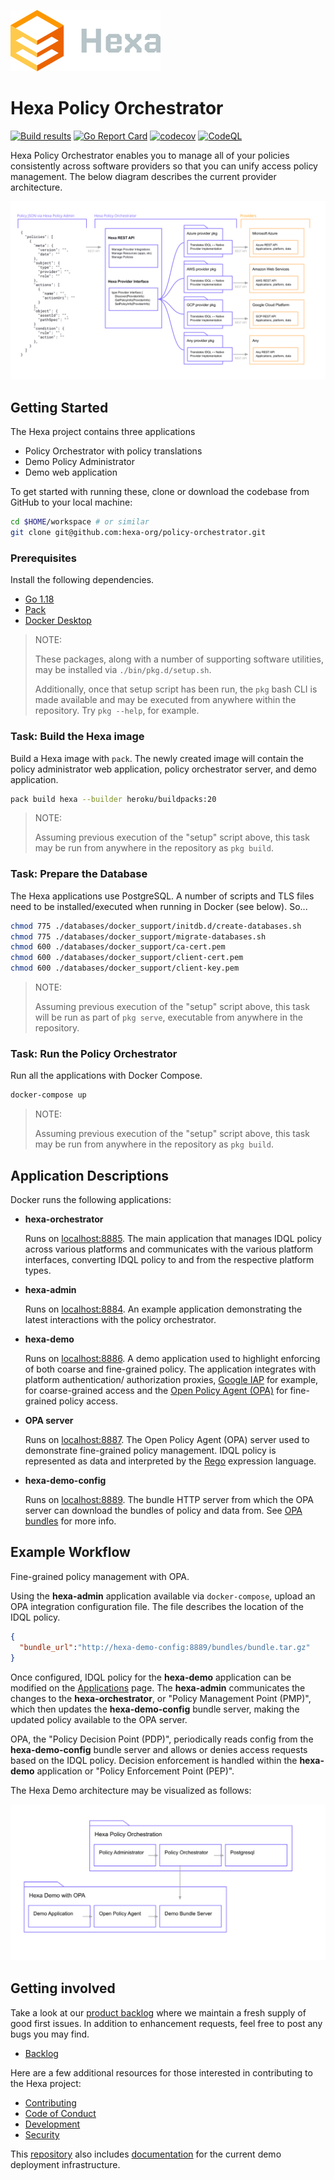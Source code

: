 ![hexa-logo](docs/hexa-logo.svg)

# Hexa Policy Orchestrator

[![Build results](https://github.com/hexa-org/policy-orchestrator/workflows/build/badge.svg)](https://github.com/hexa-org/policy-orchestrator/actions)
[![Go Report Card](https://goreportcard.com/badge/hexa-org/policy-orchestrator)](https://goreportcard.com/report/hexa-org/policy-orchestrator)
[![codecov](https://codecov.io/gh/hexa-org/policy-orchestrator/branch/main/graph/badge.svg)](https://codecov.io/gh/hexa-org/policy-orchestrator)
[![CodeQL](https://github.com/hexa-org/policy-orchestrator/actions/workflows/codeql-analysis.yml/badge.svg)](https://github.com/hexa-org/policy-orchestrator/actions/workflows/codeql-analysis.yml)

Hexa Policy Orchestrator enables you to manage all of your policies consistently across software providers
so that you can unify access policy management. The below diagram describes the current provider architecture.

![Hexa Provider Architecture](docs/hexa-provider-architecture.svg "hexa provider architecture")

## Getting Started

The Hexa project contains three applications

- Policy Orchestrator with policy translations
- Demo Policy Administrator
- Demo web application

To get started with running these, clone or download the codebase from GitHub to your local machine:

```bash
cd $HOME/workspace # or similar
git clone git@github.com:hexa-org/policy-orchestrator.git
```

### Prerequisites

Install the following dependencies.

- [Go 1.18](https://go.dev)
- [Pack](https://buildpacks.io)
- [Docker Desktop](https://www.docker.com/products/docker-desktop)

> NOTE:
>
> These packages, along with a number of supporting software utilities, may be
> installed via `./bin/pkg.d/setup.sh`.
>
> Additionally, once that setup script has been run, the `pkg` bash CLI is made
> available and may be executed from anywhere within the repository. Try
> `pkg --help`, for example.

### Task: Build the Hexa image

Build a Hexa image with `pack`. The newly created image will contain the policy
administrator web application, policy orchestrator server, and demo application.

```bash
pack build hexa --builder heroku/buildpacks:20
```

> NOTE:
>
> Assuming previous execution of the "setup" script above, this task may be run
> from anywhere in the repository as `pkg build`.

### Task: Prepare the Database

The Hexa applications use PostgreSQL. A number of scripts and TLS files need to be installed/executed when running in Docker (see below). So...

```bash
chmod 775 ./databases/docker_support/initdb.d/create-databases.sh
chmod 775 ./databases/docker_support/migrate-databases.sh
chmod 600 ./databases/docker_support/ca-cert.pem
chmod 600 ./databases/docker_support/client-cert.pem
chmod 600 ./databases/docker_support/client-key.pem
```

> NOTE:
>
> Assuming previous execution of the "setup" script above, this task will be
> run as part of `pkg serve`, executable from anywhere in the repository.

### Task: Run the Policy Orchestrator

Run all the applications with Docker Compose.

```bash
docker-compose up
```

> NOTE:
>
> Assuming previous execution of the "setup" script above, this task may be run
> from anywhere in the repository as `pkg build`.

## Application Descriptions

Docker runs the following applications:

- **hexa-orchestrator**

  Runs on [localhost:8885](http://localhost:8885/health). The main application
  that manages IDQL policy across various platforms and communicates with the
  various platform interfaces, converting IDQL policy to and from the respective
  platform types.

- **hexa-admin**

  Runs on [localhost:8884](http://localhost:8884/). An example application
  demonstrating the latest interactions with the policy orchestrator.

- **hexa-demo**

  Runs on [localhost:8886](http://localhost:8886/). A demo application used to
  highlight enforcing of both coarse and fine-grained policy. The application
  integrates with platform authentication/ authorization proxies,
  [Google IAP](https://cloud.google.com/iap) for example, for coarse-grained
  access and the [Open Policy Agent (OPA)](https://www.openpolicyagent.org/)
  for fine-grained policy access.

- **OPA server**

  Runs on [localhost:8887](http://localhost:8887/). The Open Policy Agent (OPA)
  server used to demonstrate fine-grained policy management. IDQL policy is
  represented as data and interpreted by the [Rego](https://www.openpolicyagent.org/docs/latest/policy-language/)
  expression language.

- **hexa-demo-config**

  Runs on [localhost:8889](http://localhost:8889/health). The bundle HTTP
  server from which the OPA server can download the bundles of policy and data
  from. See [OPA bundles][opa-bundles] for more info.

## Example Workflow

Fine-grained policy management with OPA.

Using the **hexa-admin** application available via `docker-compose`, upload an
OPA integration configuration file. The file describes the location of the IDQL
policy.

```json
{
  "bundle_url":"http://hexa-demo-config:8889/bundles/bundle.tar.gz"
}
```

Once configured, IDQL policy for the **hexa-demo** application can be modified
on the [Applications](http://localhost:8884/applications) page. The
**hexa-admin** communicates the changes to the **hexa-orchestrator**, or
"Policy Management Point (PMP)", which then updates the **hexa-demo-config** bundle
server, making the updated policy available to the OPA server.

OPA, the "Policy Decision Point (PDP)", periodically reads config from the
**hexa-demo-config** bundle server and allows or denies access requests based on
the IDQL policy. Decision enforcement is handled within the **hexa-demo**
application or "Policy Enforcement Point (PEP)".

The Hexa Demo architecture may be visualized as follows:

![Hexa Demo Architecture](docs/hexa-demo-architecture.svg "hexa demo architecture")

## Getting involved

Take a look at our [product backlog](https://github.com/orgs/hexa-org/projects/1)
where we maintain a fresh supply of good first issues. In addition to
enhancement requests, feel free to post any bugs you may find.

- [Backlog](https://github.com/orgs/hexa-org/projects/1)

Here are a few additional resources for those interested in contributing to the
Hexa project:

- [Contributing](CONTRIBUTING.md)
- [Code of Conduct](CODE_OF_CONDUCT.md)
- [Development](DEVELOPMENT.md)
- [Security](SECURITY.md)

This [repository](https://github.com/hexa-org/policy-orchestrator) also includes
[documentation](docs/infrastructure/README.md) for the current demo deployment
infrastructure.

[opa-bundles]: https://www.openpolicyagent.org/docs/latest/management-bundles/
